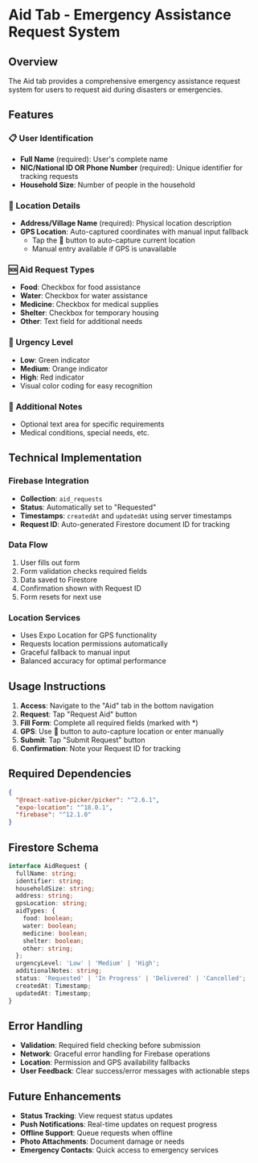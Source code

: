 # Aid Tab - Emergency Assistance Request System

## Overview
The Aid tab provides a comprehensive emergency assistance request system for users to request aid during disasters or emergencies.

## Features

### 📋 User Identification
- **Full Name** (required): User's complete name
- **NIC/National ID OR Phone Number** (required): Unique identifier for tracking requests
- **Household Size**: Number of people in the household

### 📍 Location Details
- **Address/Village Name** (required): Physical location description
- **GPS Location**: Auto-captured coordinates with manual input fallback
  - Tap the 📍 button to auto-capture current location
  - Manual entry available if GPS is unavailable

### 🆘 Aid Request Types
- **Food**: Checkbox for food assistance
- **Water**: Checkbox for water assistance  
- **Medicine**: Checkbox for medical supplies
- **Shelter**: Checkbox for temporary housing
- **Other**: Text field for additional needs

### 🚨 Urgency Level
- **Low**: Green indicator
- **Medium**: Orange indicator  
- **High**: Red indicator
- Visual color coding for easy recognition

### 📝 Additional Notes
- Optional text area for specific requirements
- Medical conditions, special needs, etc.

## Technical Implementation

### Firebase Integration
- **Collection**: `aid_requests`
- **Status**: Automatically set to "Requested"
- **Timestamps**: `createdAt` and `updatedAt` using server timestamps
- **Request ID**: Auto-generated Firestore document ID for tracking

### Data Flow
1. User fills out form
2. Form validation checks required fields
3. Data saved to Firestore
4. Confirmation shown with Request ID
5. Form resets for next use

### Location Services
- Uses Expo Location for GPS functionality
- Requests location permissions automatically
- Graceful fallback to manual input
- Balanced accuracy for optimal performance

## Usage Instructions

1. **Access**: Navigate to the "Aid" tab in the bottom navigation
2. **Request**: Tap "Request Aid" button
3. **Fill Form**: Complete all required fields (marked with *)
4. **GPS**: Use 📍 button to auto-capture location or enter manually
5. **Submit**: Tap "Submit Request" button
6. **Confirmation**: Note your Request ID for tracking

## Required Dependencies

```json
{
  "@react-native-picker/picker": "^2.6.1",
  "expo-location": "^18.0.1",
  "firebase": "^12.1.0"
}
```

## Firestore Schema

```typescript
interface AidRequest {
  fullName: string;
  identifier: string;
  householdSize: string;
  address: string;
  gpsLocation: string;
  aidTypes: {
    food: boolean;
    water: boolean;
    medicine: boolean;
    shelter: boolean;
    other: string;
  };
  urgencyLevel: 'Low' | 'Medium' | 'High';
  additionalNotes: string;
  status: 'Requested' | 'In Progress' | 'Delivered' | 'Cancelled';
  createdAt: Timestamp;
  updatedAt: Timestamp;
}
```

## Error Handling

- **Validation**: Required field checking before submission
- **Network**: Graceful error handling for Firebase operations
- **Location**: Permission and GPS availability fallbacks
- **User Feedback**: Clear success/error messages with actionable steps

## Future Enhancements

- **Status Tracking**: View request status updates
- **Push Notifications**: Real-time updates on request progress
- **Offline Support**: Queue requests when offline
- **Photo Attachments**: Document damage or needs
- **Emergency Contacts**: Quick access to emergency services
